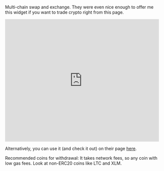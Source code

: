 Multi-chain swap and exchange. They were even nice enough to offer me this widget if you want to trade crypto right from this page.

<iframe width="100%" height="400" frameborder='none' src="https://widget.changelly.com?from=*&to=*&amount=&address=&fromDefault=btc&toDefault=eth&theme=default&merchant_id=46ep4sc9bkv837hi&payment_id=&v=3">Can't load widget</iframe>

Alternatively, you can use it (and check it out) on their page [here](https://changelly.com/?ref_id=46ep4sc9bkv837hi).

Recommended coins for withdrawal: It takes network fees, so any coin with low gas fees. Look at non-ERC20 coins like LTC and XLM.